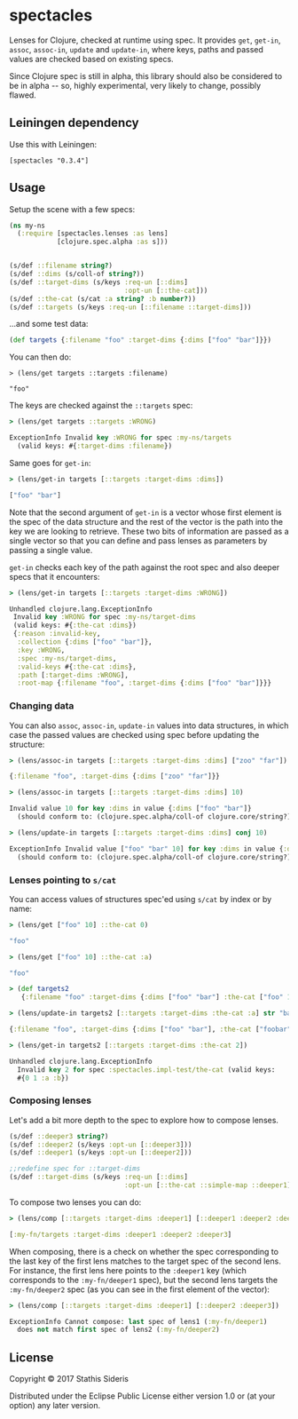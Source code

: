 # spectacles

Lenses for Clojure, checked at runtime using spec. It provides `get`,
`get-in`, `assoc`, `assoc-in`, `update` and `update-in`, where keys,
paths and passed values are checked based on existing specs.

Since Clojure spec is still in alpha, this library should also be
considered to be in alpha -- so, highly experimental, very likely to
change, possibly flawed.

## Leiningen dependency

Use this with Leiningen:

`[spectacles "0.3.4"]`

## Usage

Setup the scene with a few specs:

```clojure
(ns my-ns
  (:require [spectacles.lenses :as lens]
            [clojure.spec.alpha :as s]))


(s/def ::filename string?)
(s/def ::dims (s/coll-of string?))
(s/def ::target-dims (s/keys :req-un [::dims]
                             :opt-un [::the-cat]))
(s/def ::the-cat (s/cat :a string? :b number?))
(s/def ::targets (s/keys :req-un [::filename ::target-dims]))
```

...and some test data:

```clojure
(def targets {:filename "foo" :target-dims {:dims ["foo" "bar"]}})
```

You can then do:

```
> (lens/get targets ::targets :filename)

"foo"
```

The keys are checked against the `::targets` spec:

```clojure
> (lens/get targets ::targets :WRONG)

ExceptionInfo Invalid key :WRONG for spec :my-ns/targets
  (valid keys: #{:target-dims :filename})
```

Same goes for `get-in`:

```clojure
> (lens/get-in targets [::targets :target-dims :dims])

["foo" "bar"]
```

Note that the second argument of `get-in` is a vector whose first
element is the spec of the data structure and the rest of the vector
is the path into the key we are looking to retrieve. These two bits of
information are passed as a single vector so that you can define and
pass lenses as parameters by passing a single value.

`get-in` checks each key of the path against the root spec and also
deeper specs that it encounters:

```clojure
> (lens/get-in targets [::targets :target-dims :WRONG])

Unhandled clojure.lang.ExceptionInfo
 Invalid key :WRONG for spec :my-ns/target-dims
 (valid keys: #{:the-cat :dims})
 {:reason :invalid-key,
  :collection {:dims ["foo" "bar"]},
  :key :WRONG,
  :spec :my-ns/target-dims,
  :valid-keys #{:the-cat :dims},
  :path [:target-dims :WRONG],
  :root-map {:filename "foo", :target-dims {:dims ["foo" "bar"]}}}
```

### Changing data

You can also `assoc`, `assoc-in`, `update-in` values into data
structures, in which case the passed values are checked using spec
before updating the structure:

```clojure
> (lens/assoc-in targets [::targets :target-dims :dims] ["zoo" "far"])

{:filename "foo", :target-dims {:dims ["zoo" "far"]}}

> (lens/assoc-in targets [::targets :target-dims :dims] 10)

Invalid value 10 for key :dims in value {:dims ["foo" "bar"]}
  (should conform to: (clojure.spec.alpha/coll-of clojure.core/string?))

> (lens/update-in targets [::targets :target-dims :dims] conj 10)

ExceptionInfo Invalid value ["foo" "bar" 10] for key :dims in value {:dims ["foo" "bar"]}
  (should conform to: (clojure.spec.alpha/coll-of clojure.core/string?))

```

### Lenses pointing to `s/cat`

You can access values of structures spec'ed using `s/cat` by index or by name:

```clojure
> (lens/get ["foo" 10] ::the-cat 0)

"foo"

> (lens/get ["foo" 10] ::the-cat :a)

"foo"

> (def targets2
   {:filename "foo" :target-dims {:dims ["foo" "bar"] :the-cat ["foo" 10]}})

> (lens/update-in targets2 [::targets :target-dims :the-cat :a] str "bar")

{:filename "foo", :target-dims {:dims ["foo" "bar"], :the-cat ["foobar" 10]}}

> (lens/get-in targets2 [::targets :target-dims :the-cat 2])

Unhandled clojure.lang.ExceptionInfo
  Invalid key 2 for spec :spectacles.impl-test/the-cat (valid keys:
  #{0 1 :a :b})

```

### Composing lenses

Let's add a bit more depth to the spec to explore how to compose
lenses.

```clojure
(s/def ::deeper3 string?)
(s/def ::deeper2 (s/keys :opt-un [::deeper3]))
(s/def ::deeper1 (s/keys :opt-un [::deeper2]))

;;redefine spec for ::target-dims
(s/def ::target-dims (s/keys :req-un [::dims]
                             :opt-un [::the-cat ::simple-map ::deeper1]))
```

To compose two lenses you can do:

```clojure
> (lens/comp [::targets :target-dims :deeper1] [::deeper1 :deeper2 :deeper3])

[:my-fn/targets :target-dims :deeper1 :deeper2 :deeper3]
```

When composing, there is a check on whether the spec corresponding to
the last key of the first lens matches to the target spec of the
second lens. For instance, the first lens here points to the
`:deeper1` key (which corresponds to the `:my-fn/deeper1` spec), but
the second lens targets the `:my-fn/deeper2` spec (as you can see in
the first element of the vector):

```clojure
> (lens/comp [::targets :target-dims :deeper1] [::deeper2 :deeper3])

ExceptionInfo Cannot compose: last spec of lens1 (:my-fn/deeper1)
  does not match first spec of lens2 (:my-fn/deeper2)
```

## License

Copyright © 2017 Stathis Sideris

Distributed under the Eclipse Public License either version 1.0 or (at
your option) any later version.
